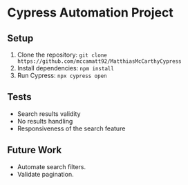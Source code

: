 # Cypress Automation Project

## Setup
1. Clone the repository: `git clone https://github.com/mccamatt92/MatthiasMcCarthyCypress`
2. Install dependencies: `npm install`
3. Run Cypress: `npx cypress open`

## Tests
- Search results validity
- No results handling
- Responsiveness of the search feature

## Future Work
- Automate search filters.
- Validate pagination.

